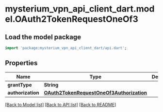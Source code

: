 # mysterium_vpn_api_client_dart.model.OAuth2TokenRequestOneOf3

## Load the model package
```dart
import 'package:mysterium_vpn_api_client_dart/api.dart';
```

## Properties
Name | Type | Description | Notes
------------ | ------------- | ------------- | -------------
**grantType** | **String** |  | 
**authorization** | [**OAuth2TokenRequestOneOf3Authorization**](OAuth2TokenRequestOneOf3Authorization.md) |  | 

[[Back to Model list]](../README.md#documentation-for-models) [[Back to API list]](../README.md#documentation-for-api-endpoints) [[Back to README]](../README.md)


